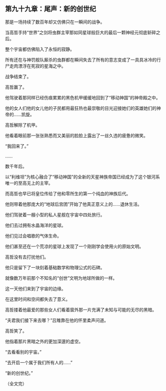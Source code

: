 ## 第九十九章：尾声：新的创世纪

那是一场持续了数百年却又仿佛只在一瞬间的战争。

当高哲手持“世界”之剑将虫群主宰那如同星球般巨大的最后一颗神经元彻底斩碎之后。

整个宇宙都仿佛陷入了永恒的寂静。

所有还在与神罚舰队厮杀的虫群都在瞬间失去了所有的意志变成了一具具冰冷的行尸走肉漂浮在死寂的星海之中。

战争结束了。

高哲赢了。

他驾驶着那同样已经伤痕累累的黑色机甲缓缓地回到了“移动神国”的神帝殿之中。

他的女人们他的女儿他的子民都用最狂热也最崇敬的目光迎接她们的英雄她们的神帝的……凯旋。

高哲解除了机甲。

他看着眼前那一张张熟悉而又美丽的脸脸上露出了一丝久违的疲惫的微笑。

“我回来了。”

……

数千年后。

以“利维坦”为核心融合了“移动神国”的全新的天星神族帝国已经成为了这个银河系唯一的至高无上的主宰。

而高哲也早已将皇位传给了他和零所生的第一个纯血的神族后代。

他则带着他那庞大的“地球后宫团”开始了他真正意义上的……退休生活。

他们驾驶着一艘小型的私人星舰在宇宙中四处旅行。

他们去过拥有水晶海洋的星球。

他们见过会唱歌的气体生命。

他们甚至还在一个荒凉的星球上发现了一个刚刚学会使用火的原始文明。

高哲没有去打扰他们。

他只是留下了一块刻着基础数学和物理公式的石碑。

就像数万年前那个不知名的“创世”文明为地球所做的一样。

这一天他们来到了宇宙的边缘。

在这里时间和空间都失去了意义。

高哲搂着他最爱的那些女人们看着窗外那一片充满了未知与可能的无尽的黑暗。

“夫君我们接下来去哪？”吕雉靠在他的怀里柔声问道。

高哲笑了。

他指着那片黑暗之外的更加深邃的虚空。

“去看看别的宇宙。”

“去开启一个属于我们所有人的……”

“新的创世纪。”

（全文完）